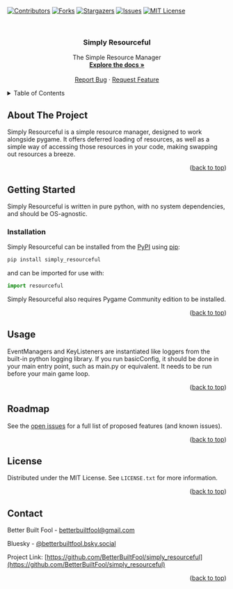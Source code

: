 <!-- Improved compatibility of back to top link: See: https://github.com/othneildrew/Best-README-Template/pull/73 -->
<a id="readme-top"></a>
<!--
*** Thanks for checking out the Best-README-Template. If you have a suggestion
*** that would make this better, please fork the repo and create a pull request
*** or simply open an issue with the tag "enhancement".
*** Don't forget to give the project a star!
*** Thanks again! Now go create something AMAZING! :D
-->



<!-- PROJECT SHIELDS -->
<!--
*** I'm using markdown "reference style" links for readability.
*** Reference links are enclosed in brackets [ ] instead of parentheses ( ).
*** See the bottom of this document for the declaration of the reference variables
*** for contributors-url, forks-url, etc. This is an optional, concise syntax you may use.
*** https://www.markdownguide.org/basic-syntax/#reference-style-links
-->
[![Contributors][contributors-shield]][contributors-url]
[![Forks][forks-shield]][forks-url]
[![Stargazers][stars-shield]][stars-url]
[![Issues][issues-shield]][issues-url]
[![MIT License][license-shield]][license-url]
<!--
[![LinkedIn][linkedin-shield]][linkedin-url]
-->



<!-- PROJECT LOGO -->
<br />
<!--
<div align="center">
  <a href="https://github.com/BetterBuiltFool/simply_resourceful">
    <img src="images/logo.png" alt="Logo" width="80" height="80">
  </a>
-->

<h3 align="center">Simply Resourceful</h3>

  <p align="center">
    The Simple Resource Manager
    <br />
    <a href="https://github.com/BetterBuiltFool/simply_resourceful"><strong>Explore the docs »</strong></a>
    <br />
    <br />
    <!--
    <a href="https://github.com/BetterBuiltFool/simply_resourceful">View Demo</a>
    ·
    -->
    <a href="https://github.com/BetterBuiltFool/simply_resourceful/issues/new?labels=bug&template=bug-report---.md">Report Bug</a>
    ·
    <a href="https://github.com/BetterBuiltFool/simply_resourceful/issues/new?labels=enhancement&template=feature-request---.md">Request Feature</a>
  </p>
</div>



<!-- TABLE OF CONTENTS -->
<details>
  <summary>Table of Contents</summary>
  <ol>
    <li>
      <a href="#about-the-project">About The Project</a>
    </li>
    <li>
      <a href="#getting-started">Getting Started</a>
      <ul>
        <li><a href="#installation">Installation</a></li>
      </ul>
    </li>
    <li><a href="#usage">Usage</a></li>
    <li><a href="#roadmap">Roadmap</a></li>
    <!--<li><a href="#contributing">Contributing</a></li>-->
    <li><a href="#license">License</a></li>
    <li><a href="#contact">Contact</a></li>
    <li><a href="#acknowledgments">Acknowledgments</a></li>
  </ol>
</details>



<!-- ABOUT THE PROJECT -->
## About The Project

<!--
[![Product Name Screen Shot][product-screenshot]](https://example.com)
-->

Simply Resourceful is a simple resource manager, designed to work alongside pygame. It offers deferred loading of resources, as well as a simple way of accessing those resources in your code, making swapping out resources a breeze.

<p align="right">(<a href="#readme-top">back to top</a>)</p>


<!-- GETTING STARTED -->
## Getting Started

Simply Resourceful is written in pure python, with no system dependencies, and should be OS-agnostic.

### Installation

Simply Resourceful can be installed from the [PyPI][pypi-url] using [pip][pip-url]:

```sh
pip install simply_resourceful
```

and can be imported for use with:
```python
import resourceful
```

Simply Resourceful also requires Pygame Community edition to be installed.

<p align="right">(<a href="#readme-top">back to top</a>)</p>



<!-- USAGE EXAMPLES -->
## Usage

EventManagers and KeyListeners are instantiated like loggers from the built-in python logging library.
If you run basicConfig, it should be done in your main entry point, such as main.py or equivalent. It needs to be run before your main game loop.

<!--
_For more examples, please refer to the [Documentation](https://example.com)_
-->


<p align="right">(<a href="#readme-top">back to top</a>)</p>



<!-- ROADMAP -->
## Roadmap

<!--
- [ ] Feature 2
- [ ] Feature 3
    - [ ] Nested Feature
-->

See the [open issues](https://github.com/BetterBuiltFool/simply_resourceful/issues) for a full list of proposed features (and known issues).

<p align="right">(<a href="#readme-top">back to top</a>)</p>



<!-- CONTRIBUTING -->
<!--
## Contributing

Contributions are what make the open source community such an amazing place to learn, inspire, and create. Any contributions you make are **greatly appreciated**.

If you have a suggestion that would make this better, please fork the repo and create a pull request. You can also simply open an issue with the tag "enhancement".
Don't forget to give the project a star! Thanks again!

1. Fork the Project
2. Create your Feature Branch (`git checkout -b feature/AmazingFeature`)
3. Commit your Changes (`git commit -m 'Add some AmazingFeature'`)
4. Push to the Branch (`git push origin feature/AmazingFeature`)
5. Open a Pull Request

<p align="right">(<a href="#readme-top">back to top</a>)</p>

### Top contributors:

<a href="https://github.com/BetterBuiltFool/simply_resourceful/graphs/contributors">
  <img src="https://contrib.rocks/image?repo=BetterBuiltFool/simply_resourceful" alt="contrib.rocks image" />
</a>
-->



<!-- LICENSE -->
## License

Distributed under the MIT License. See `LICENSE.txt` for more information.

<p align="right">(<a href="#readme-top">back to top</a>)</p>



<!-- CONTACT -->
## Contact

Better Built Fool - betterbuiltfool@gmail.com

Bluesky - [@betterbuiltfool.bsky.social](https://bsky.app/profile/betterbuiltfool.bsky.social)
<!--
 - [@twitter_handle](https://twitter.com/twitter_handle)
-->

Project Link: [https://github.com/BetterBuiltFool/simply_resourceful](https://github.com/BetterBuiltFool/simply_resourceful)

<p align="right">(<a href="#readme-top">back to top</a>)</p>



<!-- ACKNOWLEDGMENTS -->
<!--## Acknowledgments

* []()
* []()
* []()

<p align="right">(<a href="#readme-top">back to top</a>)</p>
-->


<!-- MARKDOWN LINKS & IMAGES -->
<!-- https://www.markdownguide.org/basic-syntax/#reference-style-links -->
[contributors-shield]: https://img.shields.io/github/contributors/BetterBuiltFool/simply_resourceful.svg?style=for-the-badge
[contributors-url]: https://github.com/BetterBuiltFool/simply_resourceful/graphs/contributors
[forks-shield]: https://img.shields.io/github/forks/BetterBuiltFool/simply_resourceful.svg?style=for-the-badge
[forks-url]: https://github.com/BetterBuiltFool/simply_resourceful/network/members
[stars-shield]: https://img.shields.io/github/stars/BetterBuiltFool/simply_resourceful.svg?style=for-the-badge
[stars-url]: https://github.com/BetterBuiltFool/simply_resourceful/stargazers
[issues-shield]: https://img.shields.io/github/issues/BetterBuiltFool/simply_resourceful.svg?style=for-the-badge
[issues-url]: https://github.com/BetterBuiltFool/simply_resourceful/issues
[license-shield]: https://img.shields.io/github/license/BetterBuiltFool/simply_resourceful.svg?style=for-the-badge
[license-url]: https://github.com/BetterBuiltFool/simply_resourceful/blob/main/LICENSE
[linkedin-shield]: https://img.shields.io/badge/-LinkedIn-black.svg?style=for-the-badge&logo=linkedin&colorB=555
[linkedin-url]: https://linkedin.com/in/linkedin_username
[product-screenshot]: images/screenshot.png
[Next.js]: https://img.shields.io/badge/next.js-000000?style=for-the-badge&logo=nextdotjs&logoColor=white
[Next-url]: https://nextjs.org/
[python.org]: https://img.shields.io/badge/python-3670A0?style=for-the-badge&logo=python&logoColor=ffdd54
[python-url]: https://www.python.org/
[React.js]: https://img.shields.io/badge/React-20232A?style=for-the-badge&logo=react&logoColor=61DAFB
[React-url]: https://reactjs.org/
[Vue.js]: https://img.shields.io/badge/Vue.js-35495E?style=for-the-badge&logo=vuedotjs&logoColor=4FC08D
[Vue-url]: https://vuejs.org/
[Angular.io]: https://img.shields.io/badge/Angular-DD0031?style=for-the-badge&logo=angular&logoColor=white
[Angular-url]: https://angular.io/
[Svelte.dev]: https://img.shields.io/badge/Svelte-4A4A55?style=for-the-badge&logo=svelte&logoColor=FF3E00
[Svelte-url]: https://svelte.dev/
[Laravel.com]: https://img.shields.io/badge/Laravel-FF2D20?style=for-the-badge&logo=laravel&logoColor=white
[Laravel-url]: https://laravel.com
[Bootstrap.com]: https://img.shields.io/badge/Bootstrap-563D7C?style=for-the-badge&logo=bootstrap&logoColor=white
[Bootstrap-url]: https://getbootstrap.com
[JQuery.com]: https://img.shields.io/badge/jQuery-0769AD?style=for-the-badge&logo=jquery&logoColor=white
[JQuery-url]: https://jquery.com 
[pypi-url]: https://pypi.org/project/simply_resourceful
[pip-url]: https://pip.pypa.io/en/stable/